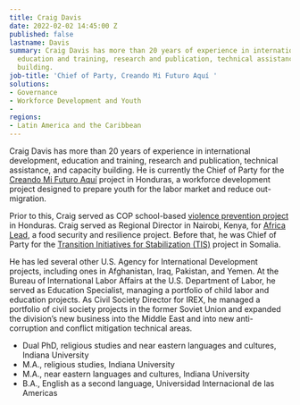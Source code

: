 ```yaml
---
title: Craig Davis
date: 2022-02-02 14:45:00 Z
published: false
lastname: Davis
summary: Craig Davis has more than 20 years of experience in international development,
  education and training, research and publication, technical assistance, and capacity
  building.
job-title: 'Chief of Party, Creando Mi Futuro Aquí '
solutions:
- Governance
- Workforce Development and Youth
- 
regions:
- Latin America and the Caribbean
---
```


Craig Davis has more than 20 years of experience in international development, education and training, research and publication, technical assistance, and capacity building. He is currently the Chief of Party for the [Creando Mi Futuro Aquí](https://www.dai.com/our-work/projects/honduras-creando-mi-futuro) project in Honduras, a workforce development project designed to prepare youth for the labor market and reduce out-migration. 

Prior to this, Craig served as COP school-based [violence prevention project](https://www.dai.com/our-work/projects/honduras-securing-education) in Honduras. Craig served as Regional Director in Nairobi, Kenya, for [Africa Lead](https://www.dai.com/our-work/projects/africa-leadership-training-and-capacity-building-program-africa-lead), a food security and resilience project. Before that, he was Chief of Party for the [Transition Initiatives for Stabilization (TIS)](https://www.dai.com/our-work/projects/somalia-transition-initiatives-stabilization-tis) project in Somalia. 

He has led several other U.S. Agency for International Development projects, including ones in Afghanistan, Iraq, Pakistan, and Yemen. At the Bureau of International Labor Affairs at the U.S. Department of Labor, he served as Education Specialist, managing a portfolio of child labor and education projects. As Civil Society Director for IREX, he managed a portfolio of civil society projects in the former Soviet Union and expanded the division’s new business into the Middle East and into new anti-corruption and conflict mitigation technical areas. 

* Dual PhD, religious studies and near eastern languages and cultures, Indiana University
* M.A., religious studies, Indiana University
* M.A., near eastern languages and cultures, Indiana University
* B.A., English as a second language, Universidad Internacional de las Americas